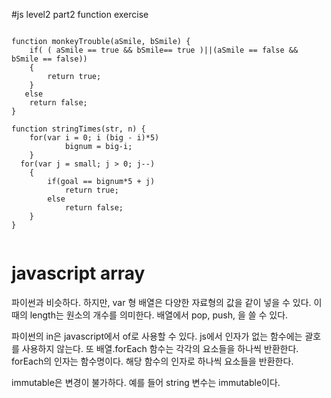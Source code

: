 ﻿#js level2 part2 function exercise

<pre><code>
function monkeyTrouble(aSmile, bSmile) {
    if( ( aSmile == true && bSmile== true )||(aSmile == false && bSmile == false))
	{
		return true;
	}
   else
	return false;
}

function stringTimes(str, n) {
    for(var i = 0; i<n; i++)
	{
		console.log(str);
	}
}

function luckySum(a, b, c){

  if(a==13)
	{
		return c;
	}
else if (b==13)
	{
		return a;
	}
else if (c==13)
	{
		return a+b;
	}
else
	return a+b+c;
}

function caught_speeding(speed, is_birthday){
  if (is_birthday)
{
	speed += 5;	
}
  if (speed <= 60)
	return 0;
  else if( 60 < speed && speed <= 80)
	{
		return 1;
	}
  else
	return 2;
}

function makeBricks(small, big, goal){
  var bignum = 0;
  for(var i = 0; i< big; i++)
	{
		if(goal == (big - i)*5)
			return true;
		else if(goal > (big - i)*5)
			bignum = big-i;
	}
  for(var j = small; j > 0; j--)
	{
		if(goal == bignum*5 + j)
			return true;
		else
			return false;
	}
}

</code></pre>

# javascript array 
파이썬과 비슷하다. 
하지만, var 형 배열은 다양한 자료형의 값을 같이 넣을 수 있다. 
이때의 length는 원소의 개수를 의미한다.
배열에서 pop, push, 을 쓸 수 있다.

파이썬의 in은 javascript에서 of로 사용할 수 있다.
js에서 인자가 없는 함수에는 괄호를 사용하지 않는다. 
또 배열.forEach 함수는 각각의 요소들을 하나씩 반환한다.
forEach의 인자는 함수명이다. 해당 함수의 인자로 하나씩 요소들을 반환한다.


immutable은 변경이 불가하다. 예를 들어 string 변수는 immutable이다.